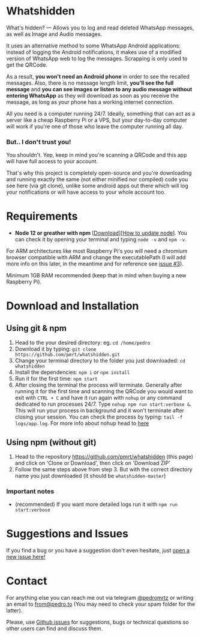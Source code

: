 # Whatshidden

What's hidden? — Allows you to log and read deleted WhatsApp messages, as well as Image and Audio messages.

It uses an alternative method to some WhatsApp Android applications: instead of logging the Android notifications, it makes use of a modified version of WhatsApp web to log the messages. Scrapping is only used to get the QRCode.

As a result, **you won't need an Android phone** in order to see the recalled messages. Also, there is no message length limit, **you'll see the full message** and **you can see images or listen to any audio message without entering WhatsApp** as they will download as soon as you receive the message, as long as your phone has a working internet connection.

All you need is a computer running 24/7. Ideally, something that can act as a server like a cheap Raspberry Pi or a VPS, but your day-to-day computer will work if you're one of those who leave the computer running all day.

### But.. I don't trust you!

You shouldn't. Yep, keep in mind you're scanning a QRCode and this app will have full access to your account.

That's why this project is completely open-source and you're downloading and running exactly the same (not either minified nor compiled) code you see here (via git clone), unlike some android apps out there which will log your notifications or will have access to your whole account too.

# Requirements
- **Node 12 or greather with npm** [[Download](https://nodejs.org/en/download/)][[How to update node](https://stackoverflow.com/questions/8191459/how-do-i-update-node-js)]. You can check it by opening your terminal and typing `node -v` and `npm -v`.

For ARM architectures like most Raspberry Pi's you will need a chromium browser compatible with ARM and change the executablePath (I will add more info on this later, in the meantime and for reference see [issue #3](https://github.com/pmrt/whatshidden/issues/3)).

Minimum 1GB RAM recommended (keep that in mind when buying a new Raspberry Pi).

# Download and Installation

## Using git & npm

1. Head to the your desired directory: eg. `cd /home/pedro`
2. Download it by typing: `git clone https://github.com/pmrt/whatshidden.git`
3. Change your terminal directory to the folder you just downloaded: `cd whatshidden`
4. Install the dependencies: `npm i` or `npm install`
5. Run it for the first time: `npm start`
6. After closing the terminal the process will terminate. Generally after running it for the first time and scanning the QRCode you would want to exit with `CTRL + C` and have it run again with `nohup` or any command dedicated to run processes 24/7. Type `nohup npm run start:verbose &`. This will run your process in background and it won't terminate after closing your session. You can check the process by typing: `tail -f logs/app.log`. For more info about nohup head to [here](https://www.computerhope.com/unix/unohup.htm)

## Using npm (without git)
1. Head to the repository https://github.com/pmrt/whatshidden (this page) and click on 'Clone or Download', then click on 'Download ZIP'
2. Follow the same steps above from step 3. But with the correct directory name you just downloaded (it should be `whatshidden-master`)

### Important notes

- (recommended) If you want more detailed logs run it with `npm run start:verbose`

# Suggestions and Issues
If you find a bug or you have a suggestion don't even hesitate, just [open a new issue here!](https://github.com/pmrt/whatshidden/issues/new)

# Contact
For anything else you can reach me out via telegram [@pedromrtz](https://t.me/pedromrtz) or writing an email to [from@pedro.to](mailto:from@pedro.to) (You may need to check your spam folder for the latter).

Please, use [Github issues](https://github.com/pmrt/whatshidden/issues) for suggestions, bugs or technical questions so other users can find and discuss them.